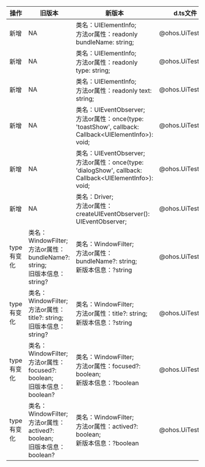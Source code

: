 | 操作 | 旧版本 | 新版本 | d.ts文件 |
| ---- | ------ | ------ | -------- |
|新增|NA|类名：UIElementInfo;<br>方法or属性：readonly bundleName: string;|@ohos.UiTest.d.ts|
|新增|NA|类名：UIElementInfo;<br>方法or属性：readonly type: string;|@ohos.UiTest.d.ts|
|新增|NA|类名：UIElementInfo;<br>方法or属性：readonly text: string;|@ohos.UiTest.d.ts|
|新增|NA|类名：UIEventObserver;<br>方法or属性：once(type: 'toastShow', callback: Callback\<UIElementInfo>): void;|@ohos.UiTest.d.ts|
|新增|NA|类名：UIEventObserver;<br>方法or属性：once(type: 'dialogShow', callback: Callback\<UIElementInfo>): void;|@ohos.UiTest.d.ts|
|新增|NA|类名：Driver;<br>方法or属性：createUIEventObserver(): UIEventObserver;|@ohos.UiTest.d.ts|
|type有变化|类名：WindowFilter;<br>方法or属性：bundleName?: string;<br>旧版本信息：string?|类名：WindowFilter;<br>方法or属性：bundleName?: string;<br>新版本信息：?string|@ohos.UiTest.d.ts|
|type有变化|类名：WindowFilter;<br>方法or属性：title?: string;<br>旧版本信息：string?|类名：WindowFilter;<br>方法or属性：title?: string;<br>新版本信息：?string|@ohos.UiTest.d.ts|
|type有变化|类名：WindowFilter;<br>方法or属性：focused?: boolean;<br>旧版本信息：boolean?|类名：WindowFilter;<br>方法or属性：focused?: boolean;<br>新版本信息：?boolean|@ohos.UiTest.d.ts|
|type有变化|类名：WindowFilter;<br>方法or属性：actived?: boolean;<br>旧版本信息：boolean?|类名：WindowFilter;<br>方法or属性：actived?: boolean;<br>新版本信息：?boolean|@ohos.UiTest.d.ts|
